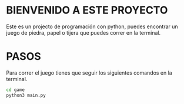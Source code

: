 # BIENVENIDO A ESTE PROYECTO

Este es un projecto de programación con python, puedes encontrar un juego de piedra, papel o tijera que puedes correr en la terminal.

# PASOS

Para correr el juego tienes que seguir los siguientes comandos en la terminal.

```sh
cd game
python3 main.py

```